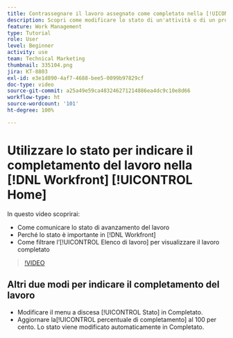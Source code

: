 ```yaml
---
title: Contrassegnare il lavoro assegnato come completato nella [!UICONTROL Home]
description: Scopri come modificare lo stato di un'attività o di un problema assegnato per indicarne il completamento tramite l’[!UICONTROL Elenco di lavoro]. Quindi filtra l’elenco per visualizzare solo il lavoro completato.
feature: Work Management
type: Tutorial
role: User
level: Beginner
activity: use
team: Technical Marketing
thumbnail: 335104.png
jira: KT-8803
exl-id: e3e1d890-4af7-4688-bee5-0099b97829cf
doc-type: video
source-git-commit: a25a49e59ca483246271214886ea4dc9c10e8d66
workflow-type: ht
source-wordcount: '101'
ht-degree: 100%

---
```


# Utilizzare lo stato per indicare il completamento del lavoro nella [!DNL Workfront] [!UICONTROL Home]

In questo video scoprirai:

* Come comunicare lo stato di avanzamento del lavoro
* Perché lo stato è importante in [!DNL  Workfront]
* Come filtrare l’[!UICONTROL Elenco di lavoro] per visualizzare il lavoro completato

>[!VIDEO](https://video.tv.adobe.com/v/335104/?quality=12&learn=on)


## Altri due modi per indicare il completamento del lavoro

* Modificare il menu a discesa [!UICONTROL Stato] in Completato.
* Aggiornare la[!UICONTROL  percentuale di completamento] al 100 per cento. Lo stato viene modificato automaticamente in Completato.

<!---
learn more URLs
--->
